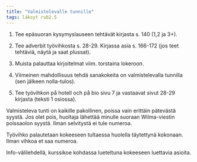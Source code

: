 ```yaml
---
title: "Valmistelevalle tunnille"
tags: läksyt rub2.5
---
```


1. Tee epäsuoran kysymyslauseen tehtävät kirjasta s. 140 (1,2 ja 3+).

2. Tee adverbit työvihkosta s. 28-29. Kirjassa asia s. 166-172 (jos teet tehtäviä, näytä ja saat plussat).

3. Muista palauttaa kirjoitelmat viim. torstaina lokeroon.

4. Viimeinen mahdollisuus tehdä sanakokeita on valmistelevalla tunnilla (sen jälkeen nolla-tulos).

5. Tee työvihkon på hotell och på bio sivu 7 ja vastaavat sivut 28-29 kirjasta (teksti 1 osiossa). 

Valmisteleva tunti on kaikille pakollinen, poissa vain erittäin pätevästä syystä. Jos olet pois, huoltaja lähettää minulle suoraan Wilma-viestin poissaolon syystä. Ilman selvitystä ei tule numeroa.

Työvihko palautetaan kokeeseen tultaessa huolella  täytettynä kokonaan. Ilman vihkoa et saa numeroa.

Info-välilehdellä, kurssikoe kohdassa lueteltuna kokeeseen luettavia asioita.